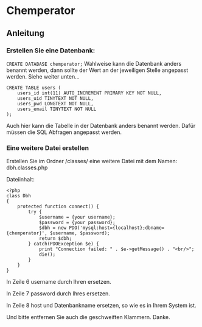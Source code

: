 # Chemperator

## Anleitung

### Erstellen Sie eine Datenbank:

`CREATE DATABASE chemperator;`
Wahlweise kann die Datenbank anders benannt werden, dann sollte der Wert an der jeweiligen Stelle angepasst werden. Siehe weiter unten...

```
CREATE TABLE users (
    users_id int(11) AUTO_INCREMENT PRIMARY KEY NOT NULL,
    users_uid TINYTEXT NOT NULL,
    users_pwd LONGTEXT NOT NULL,
    users_email TINYTEXT NOT NULL
);
```
Auch hier kann die Tabelle in der Datenbank anders benannt werden. Dafür müssen die SQL Abfragen angepasst werden.

### Eine weitere Datei erstellen

Erstellen Sie im Ordner /classes/ eine weitere Datei mit dem Namen: 
dbh.classes.php

Dateiinhalt:
```
<?php
class Dbh
{
    protected function connect() {
        try {
            $username = {your username};
            $password = {your password};
            $dbh = new PDO('mysql:host={localhost};dbname={chemperator}', $username, $password);
            return $dbh;
        } catch(PDOException $e) {
            print "Connection failed: " . $e->getMessage() . "<br/>";
            die();
        }
    }
}
```
In Zeile 6 username durch Ihren ersetzen.

In Zeile 7 password durch Ihres ersetzen.

In Zeile 8 host und Datenbankname ersetzen, so wie es in Ihrem System ist.

Und bitte entfernen Sie auch die geschweiften Klammern. Danke.